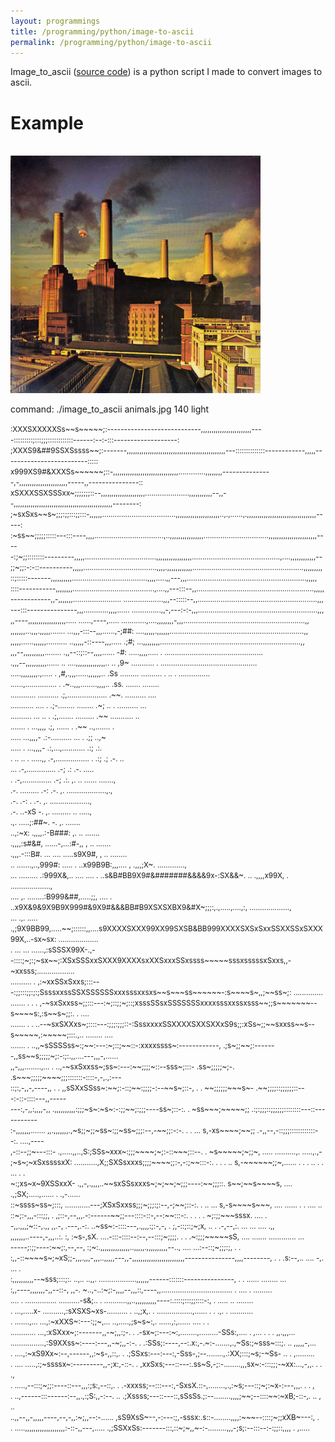 ```yaml
---
layout: programmings
title: /programming/python/image-to-ascii
permalink: /programming/python/image-to-ascii
---
```


<p>Image_to_ascii (<a href="https://github.com/Plotkine/image_to_ascii" target="_blank" rel="noopener noreferrer">source code</a>) is a python script I made to convert images to ascii.</p>

<h1>Example</h1>

<p><br><img src="/programming/python/animals.jpg" alt="animals" width="400" height="auto">

command: ./image_to_ascii animals.jpg 140 light</p>

<p><small>:XXXSXXXXXSs~~s~~~~~;:----------------------------,,,,,,,,,,,,,,,,,,,,,,,,----:::::::::;:::;;;::::::::::::------:--:-:::-------------------:<br>
;XXXS9&##9SSXSssss~~;:-------,,,,,,,,,,,,,,,,,,,,,,,,,,,,,,,,,,,,,,,,,,,,,,,---::::::::::::::------------,,,,,-------------------------:::::<br>
x999XS9#&XXXSs~~~~~~;::-,,,,,,,,,,,,,,,,,,,,,,,,,,,,,,,.............,,,,,,,,---------------,-,,,,,,,,,,,,,,,,,,,,,,,-----,,---------------::<br>
xSXXXSSXSSSxx~;;;;;;;::--,,,,,,,,,,,,,,,,,,,,,.....................,,,,,,,,,,,--,,--,,,,,,,,,,,,,,,,,,,,,,,,,,,,,,,,,,,,,,,,,,,,,,,--------:<br>
;~sxSxs~~s~;;;:;;:::;;:::-,,,,,,...................................,,,,,,,,,,,,,,,,,,,,,..,.,......,.,,,,,,,,,,,,,,,,,,,,,,,,,,,,,,,,,-----:<br>
:~ss~~;;;;;:::::---:::----,,,,.................................,..,,,,,,,,,,,,,,,,...............................,,,,,,,,,,,,,,,,,,,,,,,----<br>
-:;~;;::::::::---------,,,,,..................................,,,,,,,,,,,,,,,,,..........................................,....,,,,,,,,,,,,--<br>
;;~;;:-:-::----------,,,,,...................................,,,,.,,,,,,,,,,,,.....................................................,,,,,,,,,<br>
::;:::::-------,,,,,,,,,,....................................,,,,.....,,---,,,.........................................................,,,,,<br>
::::-----------,,,,,,,,.......................................,....,,---:::--,,........................................................,,,,,<br>
------------,,-,,,,,,,.......................  ...................,,,--:::::--,,.........................................................,,,<br>
---:::---------------,,,............,,,,......      ..............,,-,---:-:-,,,.........................................................,,,<br>
,,----,,,,,,,,,,,,,,,,,,..... ......,----,.....    ............,....,,,,,,,,-,,,..........................................................,,<br>
,,,,,,,...,,,.,,,,,.......    ...,,,-:::--,,,......,-;##: ....,,,,,.,,,,,,................................................................,,<br>
,,,,,......,,,,,,..........  ..,,,,,-::----,,,.....  .;#;   ...,,,,,,,,...................................................................,,<br>
,,,--,,,,,,,,,,........      .,,--::;::--,,,,......   -#:    .....,,,,..... .                ...............................................<br>
.,,,--,,,,,,,,,,......  .. ....,,,,,,,,,,,,,,..  ..   ,9~    ...........              .       ..............................................<br>
.....,,,,,,,,.,.....   .   ,#,.,,,......,,,,,,..      .Ss   .........                           ..........            . .. . ...............<br>
......,............... .   .~..,,,........,,,,..      .ss.                                                                 .......  ........<br>
............  ..........   .;,...................     .~~.                                                           ..........         ....<br>
...........  ....      .   .;-........   ........     .~;   ..                                                    . ..........           ...<br>
..........  ...     .. .   .;,.......    .........    .~~                                                      ...........                ..<br>
.......    .     ...,,,,   .;,  ......           .    .~~                                                    ..,.......                    .<br>
.....           ...,,,,-   .:-.......... ...     .    .;;                                                    ..,~                           <br>
.....        .  ...,,,,-   .:,...,...........         .:;                                                      .:.                          <br>
.  ..    .. .    .....,,   .-,................   .    .:;                             .;                       .-.                        ..<br>
                     ...   .-,..............          .-;                             .:                       .-.                     .....<br>
                       .   .-,..............          .-;                             .:.                       ,.    ..    ......  .......,<br>
                           .-.   .........            .-:                             .-.                       ,.    ...................,.,<br>
                           .-.                        .-:           .                 .-.                       ,.      ...................,<br>
                           .-.                      ..-xS                              -.                       ,.      ......... ..  .....,<br>
                           .,.                  .....;:##~.                            -.                       ,.                   .......<br>
                       ..,:~x:                 .,,,,.:-B###:                           ,.                       ..                   .......<br>
                     .,,,,:s#&#,               ......-,...:#-,,                        ,                        ..                   .......<br>
                     .,,,.-:::B#.           ... .... .....s9X9#,                       ,                        ..                  ........<br>
  ..               .......,..,999#:            ..... .  ..x99B9B:,,,....               ,                   .,,,;X~.           .............,<br>
  ...             ......... .:999X&,..   ....   .... .  ..s&B#BB9X9#&#######&&&&9x-:SX&&~.     ..         .,,,,x99X, .  ...................,<br>
 ....             ,. ........:B999&##,.....;;,  .... .  ..x9X&9&9X9B9X999#&9X9#&&&BB#B9XSXSXBX9&#X~;;;:,.,.....,....,:, ...................,<br>
  ...            .,. ..... .,;9X9BB99,.....~~;::::::,,....s9XXXXSXXX99XX99SXSB&BB999XXXXSXSxSxxSSXXSSxSXXX99X,..-sx~sx:  ...................<br>
. ...            ... ......,:sSSSX99X-.,--::::;~;:;~sx~~;:XSxSSSxxSXXX9XXXXsxXXSxxxSSxssss~~~~~sssxsssssxSxxs,,-~xxsss;..................   <br>
..........           .     ,:~xxSSxSxxs;:::---:;;:::;;:;:;SsssxxssSSXSSSSSSxxxsssxxsxs~~s~~~ss~~~~~~-:s~~~~s~,,;~~ss~;:    ..............   <br>
.......          .   .   . ,-~sxSxxss~;;:::---:~;::;;~;::;xsssSSsxSSSSSSSxxxxsssxxssxsss~~;;s~~~~~~~--s~~~~s:,:s~~s~;;:. .              ....<br>
.......          .   .   ..--~sxSXXxs~;::::---:;;;:;;;::-:SssxxxxSSXXXXSXXSXXxS9s;;:xSs~;;~~sxxss~~s--s~~~~~,:~~~~~;:::.,..   ........  ....<br>
.......              .   ..,,~sSSSSss~:;~~:---:~;::;~~::-:xxxxssss~:------------,  .;s~;;~~;:-------,,ss~~s;;;;;~;:-:;:.,,....---,,,-,......<br>
,,-,,,........,...   .   ..,-~sxSxxss~;ss~:---:~~;;;;~::--sss~;:::-               .ss~;;;;;~;-.      .s~~~;;;;;~~~~;;;:::::::-::::-,-,.,:---<br>
::;:,-,,-,----,,     .   . ,,sSXxSSss~:~~;:-::;~~:;;;;-:--~~s~;::-,           . .  ~~;;;;;;~~~s~-    .~~;;;;::;;;;;;::---:-::-::::---,,-----<br>
---:,-,,:,,,,-,,    .,,,,,,,,,,:;;;~s~:~s~:-:;;~~;:;;;----ss~;::-:.            .   ~ss~~~;~~~~~;;    .:;:;;;::;;;;;;::::::::---::-----------<br>
:-,,,,,,,.......    ,,.,,,,,,,.,~s;;~;;~ss~:;;~ss~;;;:--,-~~;;:-:-.   .    .  ...  s,-xs~~~~;~~;;    .-,,--,-::;;;::::::::::::--:. ....,----<br>
,-::--;;~---:::-    .,.....,,..,S:;SSs~xxx~:;;;~~~~;~;:-::~~~;::--.   .            ~s~~~~~;~;;~, .....                ..........,. .....,.,-<br>
;~s~;~xSxssssxX:    ...........,X;;SXSsxxxs;;;;~~~~;;:-,-:;~~:::-:.   .  . .   ..  s,-~~~~~~;;~,......  .  . .   .. .  .  ... .  .          <br>
~:;xs~x~9XSSxxX-    .,,-,.,,,,..~~sxSSsxxxs~;~;~~;~;;;----:~~;;;::.                s~~;~~s~~~~s, ....  .,;SX;.....,......  . .,-......      <br>
::~ssss~ss~;:::,    ............---;XSxSxxss;;;~;;;:;:--,-;~~;::-:.   .  ..   ...  s,-s~~~~s~~~, ....       ......    .    .  .... ..       <br>
::~;:-,,,-:::;;, .  ,;::-,--,,,.-:------~~;;---::::-::-,--:~~:::-:. . .   .    .   ~;:;;~~~sssx. ....                 .                     <br>
-,,.,,,;~::-,.,,    ,,.-, .---,.-:.   ..~ss~:-::::---,.,,,,:;:-,-,              .  ;,-::;::;~;x,   ..   .   .-,--,:.  ...   ...    ....  .,,<br>
,,,,,,,..----,-,,,..:. :,  :~s-,sX. ....-:::-::::--:--,--:::;~;;;;. .      .      .~:;;;~~~~~sS, ....       .......   .............      ...<br>
-----;:;;----:~~;:,--,--,  :;~:.,,,,,,,,,,,,,,..,,,,,.,,,,,,,,,,--..,     ....  ...:--::;~;;;:;, .      .                                   <br>
:,,-::~~~~s~;~xS;;-,,,.,,,-,,,..,,,,,---,,-,,,,,,,,,,,,,,,,,,,,,,,,,---------------,,,,--------, .  .       .s:--,..  .... -,. ...     .    <br>
:,,,,,,,,,,--~sss;:::;:. ..,..  ..,,.      ..................,,,,,,------:::::::---------------, . .        ......    ........ ...          <br>
:,,----,,,,,,,-,,--::-,  ,,-.   ~..,-..:~;:-,,,,--,,,::,----,,.................................. .          ....    .   .........           <br>
....  . ............... ..........-s&;..     .  ...........,,..,,,,,,,,,,----:.::::;:::;;::::-:, .          .....     ..  ........          <br>
.  ...,.....x-      ..........,:sXSXS~xs-..........   . ..,;x,.    . .................,...... .  .          .,.   .      ...........        <br>
.         .......,...   ...,:~xXXS~:---:;;~,...  ..,.....,;s~s~:,.              ......,:,......             ....  . .                       <br>
............         ...,:xSXxx~;:-------,,-~;,,:;-. . .-sx~;:---:~:,........,.........-SSs:,....   .        ,... .  .  .     ,,.,,,...     <br>
     ................,:S9XXss~:----:---,,-~;,,-:-.  . .:SSs;:----,--:.x:,-.~:-.......,.,~Ss:;~sss~:::;.                ..     ,,,,,-,...    <br>
.             ....,:~xS9Xx~:--,------,,:~s-,,::,.  . .;SSxs:---:---:,-Sss-,;--........,.:XX;:::;~s;-~Ss-       ..    .        ,.........    <br>
. ....    .....,:;~ssssx~:---------,,-;x:,-::-.  .  ,xxSxs;---::---:.ss~S,-;:-........,,,sx~:-:::;;;-~xx:...,-,,. .     .    .,             <br>
.      .....,--:::;~;;:----::---,,,:;s:,--::,.  . .-xxxss;--:::---:,-SxsX.::-,........,.,:~s;---::;~;:~x-:---,,,. .     .     ,             <br>
     .  ..,------:::------:--,,.,:;S:,,-:--.  .. .;Xssss;---::---::,sSsSs.;:--........,,,,;~~;--::::~~:~xB;-::-,.   ..        ,   ..        <br>
       ..,,--,,-,,,,,----,--,-,,:~;,,--:-...... ,sS9XsS~--,-:---:;,-sssx:.s::-........,,,,:~~~--::::;~;;xXB~---:,             .             <br>
.    .....,,,,,,,,,,,,,,,,,,,:-::-,,---,..... .,;SSXxSs:-------:::,::~;~,,~-:-.........,,,-;s;:--:::--:-:;;::,,,,       .     ,.....</small></p>

